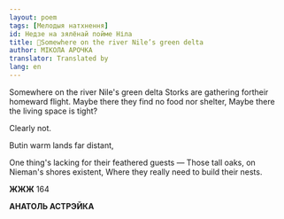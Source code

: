 ```yaml
---
layout: poem
tags: [Мелодыя натхнення]
id: Недзе на зялёнай пойме Ніла
title: 🚧Somewhere on the river Nile’s green delta
author: МІКОЛА АРОЧКА
translator: Translated by 
lang: en
---
```



  

Somewhere on the river Nile's green delta Storks are gathering fortheir homeward flight. Maybe there they find no food nor shelter, Maybe there the living space is tight?

Clearly not.

Butin warm lands far distant,

One thing's lacking for their feathered guests — Those tall oaks, on Nieman's shores existent, Where they really need to build their nests.

**ЖЖЖ** 164

**АНАТОЛЬ АСТРЭЙКА**
